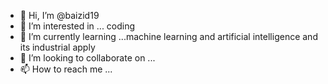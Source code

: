 - 👋 Hi, I’m @baizid19
- 👀 I’m interested in ... coding
- 🌱 I’m currently learning ...machine learning and artificial intelligence and its industrial apply
- 💞️ I’m looking to collaborate on ...
- 📫 How to reach me ...

<!---
baizid19/baizid19 is a ✨ special ✨ repository because its `README.md` (this file) appears on your GitHub profile.
You can click the Preview link to take a look at your changes.
--->
